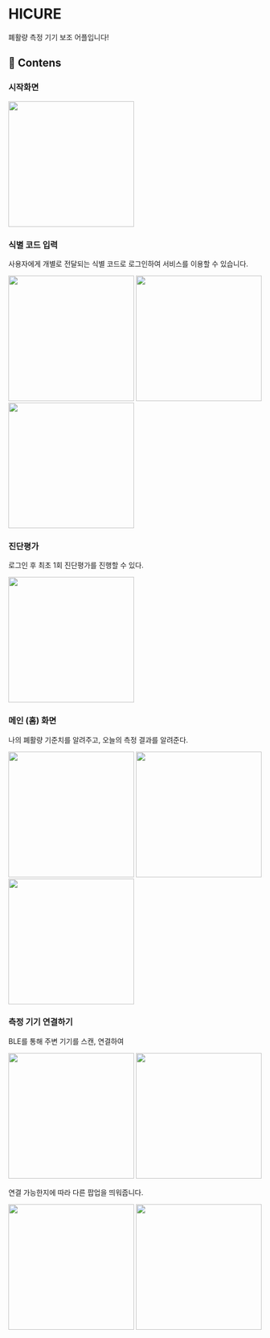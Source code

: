 # HICURE
폐활량 측정 기기 보조 어플입니다!

📖 Contens
---

### 시작화면
<img src="https://github.com/user-attachments/assets/0d63f5ca-fb4b-4e56-b3c9-b17a394c2778" width=250>

### 식별 코드 입력
사용자에게 개별로 전달되는 식별 코드로 로그인하여 서비스를 이용할 수 있습니다.

<img src="https://github.com/user-attachments/assets/afb2db68-5c77-4e34-9e22-d43caf6967ea" width=250>
<img src="https://github.com/user-attachments/assets/4be8343c-93d7-431d-8dd6-efe4e90f194e" width=250>
<img src="https://github.com/user-attachments/assets/1616c696-7dd2-4236-95b9-3d8d8d80ef9a" width=250>

### 진단평가
로그인 후 최초 1회 진단평가를 진행할 수 있다.

<img src="https://github.com/user-attachments/assets/ebb0627f-88aa-4da9-8a3e-f17e6523b7d2" width=250>

### 메인 (홈) 화면
나의 폐활량 기준치를 알려주고, 오늘의 측정 결과를 알려준다.

<img src="https://github.com/user-attachments/assets/4e99dca4-a2f2-46f7-95fd-d6967f1a5030" width=250>
<img src="https://github.com/user-attachments/assets/0e350746-16a7-402e-bfe6-4d5449fdc641" width=250>
<img src="https://github.com/user-attachments/assets/91f49404-9e3d-4e1d-a8ee-71b2adc04888" width=250>

### 측정 기기 연결하기
BLE를 통해 주변 기기를 스캔, 연결하여 

<img src="https://github.com/user-attachments/assets/e647f98f-fa30-4c69-88c4-2901443de47f" width=250>
<img src="https://github.com/user-attachments/assets/ada3a102-25d1-4e16-ac69-ab1be8655f00" width=250>

연결 가능한지에 따라 다른 팝업을 띄워줍니다.

<img src="https://github.com/user-attachments/assets/4fd1ae8e-d2fc-4e64-8d68-6d54eb9984b4" width=250>
<img src="https://github.com/user-attachments/assets/dd3bf622-9835-4153-8364-12b37cd4ca8a" width=250>
